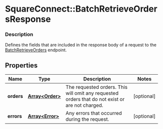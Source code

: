 # SquareConnect::BatchRetrieveOrdersResponse

### Description

Defines the fields that are included in the response body of a request to the [BatchRetrieveOrders](#endpoint-batchretrieveorders) endpoint.

## Properties
Name | Type | Description | Notes
------------ | ------------- | ------------- | -------------
**orders** | [**Array&lt;Order&gt;**](Order.md) | The requested orders. This will omit any requested orders that do not exist or are not charged. | [optional] 
**errors** | [**Array&lt;Error&gt;**](Error.md) | Any errors that occurred during the request. | [optional] 


